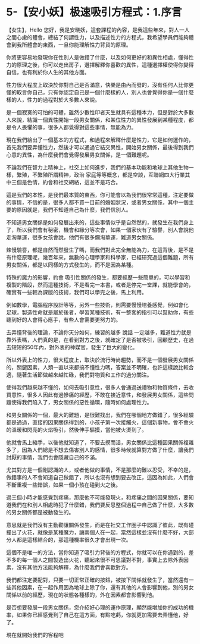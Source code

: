 # 5-【安小妖】极速吸引方程式：1.序言

【女生】，Hello 您好，我是安晓妖，這套課程的內容，是我這些年來，對人一人之間心慮的體會，總結了何謂性力，以及描述性力的方程式，我希望學員們能夠體會到我所體會的東西，一旦你能理解性力背貨的原理。

你將更容易地發現你在性別人是做錯了什麼，以及如何更好的和異性相處，懂得性力的原理之後，你可以走出房子，選擇解釋你喜歡的異性，這種選擇權使得你變得自信，也有利於你人生的其他方面。

性力很大程度上取決於你對自己是否滿意，快樂是由內而發的，沒有任何人比你更懂的取言你自己，只有你認定自己是一個什麼樣的人，別人也會覺得你是一個什麼樣的人，性力的過程對於大多數人來說。

是一個寂寞的可怕的可體，雖然少數性印者天生就具有這種本力，但是對於大多數人來說，結識一個異性開始一段男女關係，和某位性力的異性發展到某種程度，都是令人畏懼的事，很多人都覺得對這些事情，無能為力。

現在我們給出了一個基本的方程式，和過程來解釋什麼是性力，它是如何運作的，首先我們要弄懂性力，然後才可以通過它結交異性，開始男女關係，最後得到我們心意的異性，為什麼我們會覺得發展男女關係，是一個難題呢。

不論我們在智力上精神上，社交上如何進步，我們的基本功能和地球上其他生物一樣，繁殖，不繁殖所謂精神，政治 家庭等等概念，都是空談，互聯網四大行業其中三個是色情，約會和社交網絡，這並不是巧合。

這是我們的本性，是我們最本質的東西，你可能會以為我們很常常這種，注定要做的事情，不信的是，很多人都不買一目前的婚姻狀況，或者男女關係，其中一個主要的原因就是，我們不知道自己為什麼，我們信別人。

不知道男女關係是如何發展出來的，這些事情似乎是自然然的，就發生在我們身上了，所以我們會有秘密，機會和緣分等次會，如果一個家伙有了驗譽，別人會說他走淘華運，很多女孩會說，他們有很多爛淘華運，難道男女關係。

辣慢驗譽，都是自然而然發生了嗎，而我們對此完全無能為力，在這背後，是不是有什麼原理呢，幾百年來，無數的心理學家和科學家，已經研究過這個難題，所有男女關係，都是以同樣的方式發生的，而不是因為某種。

特殊的魔力的影響，約會 吸引性關係的發生，都要經歷一些簡單的，可以學習和複製的階段，然而這種技術，不是看完一本書，或者是停完一堂課，就能學會的，確實有一些較為課版的技術，我們可以學完之後，馬上利用。

例如數學，電腦程序設計等等，另外一些技術，則需要慢慢培養感覺，例如會化 足球，製造性命就是屬於後者，學習某種技術，有一整套的指引可以幫助你，有些聽到好的人會得心應手，有些人會需要更努力的。

去弄懂背後的理論，不論你天分如何，練習的越多 說話 一定越多，難道性力就是靠外表嗎，人們真的是，在看到對方之後，就確定了是否被吸引，回顧歷史，在過去短短的50年內，對外表的神媒官，發生了巨大的變化。

所以外表上的性力，很大程度上，取決於流行時尚趨勢，而不是一個發展男女關係的，關鍵因素，人類一直以來都搞不懂性力嗎，答案並不明確，也許這樣說比較合適，隨著生活節做越來越忙碌，我們對物質和工作的過分關注。

使得我們越來越不懂的，如何去吸引意性，很多人會通過送禮物和物質條件，去收買意性，很多人因此有過慘痛的經歷，不敢在接近意性，和發展男女關係，這些問題使得我們陷入了，男女關係的惡性循環，隨時如何處理性力。

和男女關係的一個，最大的難題，是很難找出，我們在哪個地方做錯了，很多經驗都是通過，直接的因果關係得到的，小孩子第一次接觸火，這個新事物，會不會火的溫暖和閃亮的火焰吸引，然後伸手驅摸，當他被火燙到了。

他就會馬上縮手，以後他就知道了，不要去摸而活，男女關係比這種因果關係複雜多了，因為人們總是不想去傷害別人的感情，很多時候就算對方做了什麼，讓我們討厭的事情，我們也會隱藏自己的不滿。

尤其對方是一個剛認識的人，或者他做的事情，不是那麼的難以忍受，不幸的是，做錯事的人不會知道自己做錯了，所以也沒有想到要去改正，這因為如此，人們會不斷重複一些錯誤，如果一個小孩在碰到火之後。

過三個小時才能感覺到疼痛，那麼他不可能發現火，和疼痛之間的因果關係，要知道我們在和別人相處時犯了什麼錯，我們要反思整個過程中自己做了什麼，大多數的男女關係都是被動發生的。

意思就是我們沒有主動勸讓關係發生，而是在社交工作圈子中認識了彼此，既有碰撞出了火花，就像是某種魔力，讓兩個人在一起，當然這樣並沒有什麼不好，大部分人都是這樣結合的，那這種機率很久才會出現一次。

這個不是唯一的方法，當你知道了吸引力背後的方程式，你就可以在你遇到的，差不多的每一個人之間製造出火花，聽起來很不可思議對不對，事實上去除外表因素，沒有其他方法能夠解釋，為什麼我們會喜歡對方。

我們都注定要配對，只要一切正常正確的按鈕，被按下關係就發生了，當然還有一些其他因素，在一起作用因為地球上除了你，還有其他的人會影響到他，別的男女關係以前的經歷，現在的狀態各種樣的，外在因素都會影響到他。

是否想要發展一段男女關係，您介紹好心理的運作原理，顯然能增加你的成功的機率，如果你已經感覺到了自己在這方面，有點吃虧，你就更加需要去弄懂他，好了。

現在就開始我們的客程吧